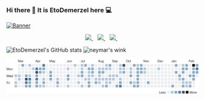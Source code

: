 ### Hi there 👋 It is EtoDemerzel here 💻
[<img src="https://s1.ax1x.com/2020/08/31/dLeCpd.png" alt="Banner"></p>](https://huangweiran.club)
<p align='center'>
  
  <!--<a href="https://wa.me/5518996643974?text=Olá!%20Alexandre">
    <img src="https://img.shields.io/badge/WHATSAPP-%2325D366.svg?&style=for-the-badge&logo=whatsapp&logoColor=white" />    
  </a>&nbsp;&nbsp;-->
  <a href="https://www.linkedin.com/in/weiranhuang/">
    <img src="https://img.shields.io/badge/linkedin-%230077B5.svg?&style=for-the-badge&logo=linkedin&logoColor=white" />
  </a>&nbsp;&nbsp;
    <a href="https://steamcommunity.com/profiles/76561198366671875/">
    <img src="https://img.shields.io/badge/Steam-%23000000.svg?&style=for-the-badge&logo=steam&logoColor=white" />
  </a>&nbsp;&nbsp;
  <a href="mailto:huangweiran1998@outlook.com">
    <img src="https://img.shields.io/badge/outlook-%230078D4.svg?&style=for-the-badge&logo=microsoft%20outlook&logoColor=white"" />
  </a>&nbsp;&nbsp;

  
</p>

![EtoDemerzel's GitHub stats](https://github-readme-stats.vercel.app/api?username=EtoDemerzel0427&count_private=true&show_icons=true&theme=cobalt)          <img src="https://media.giphy.com/media/Z9vibYnH3vugg/giphy.gif" alt="neymar's wink" height=195/>

<a href="https://wakatime.com"><img src="activity.svg" /></a>
                                                                    

<!--[![Top Langs](https://github-readme-stats.vercel.app/api/top-langs/?username=EtoDemerzel0427&hide=javascript,html,CSS)](https://github.com/anuraghazra/github-readme-stats)-->
                                                                             
                                                                             

<!--
**EtoDemerzel0427/EtoDemerzel0427** is a ✨ _special_ ✨ repository because its `README.md` (this file) appears on your GitHub profile.

Here are some ideas to get you started:

- 🔭 I’m currently working on ...
- 🌱 I’m currently learning ...
- 👯 I’m looking to collaborate on ...
- 🤔 I’m looking for help with ...
- 💬 Ask me about ...
- 📫 How to reach me: ...
- 😄 Pronouns: ...
- ⚡ Fun fact: ...
-->
